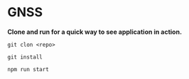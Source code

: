# GNSS

**Clone and run for a quick way to see application in action.**


```git clon <repo>```

``git install``

```npm run start```
